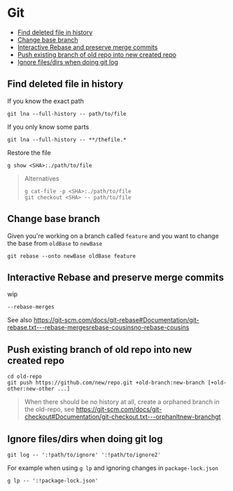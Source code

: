 # Git

<!-- vim-markdown-toc GFM -->

* [Find deleted file in history](#find-deleted-file-in-history)
* [Change base branch](#change-base-branch)
* [Interactive Rebase and preserve merge commits](#interactive-rebase-and-preserve-merge-commits)
* [Push existing branch of old repo into new created repo](#push-existing-branch-of-old-repo-into-new-created-repo)
* [Ignore files/dirs when doing git log](#ignore-filesdirs-when-doing-git-log)

<!-- vim-markdown-toc -->

## Find deleted file in history

If you know the exact path

    git lna --full-history -- path/to/file

If you only know some parts

    git lna --full-history -- **/thefile.*

Restore the file

    g show <SHA>:./path/to/file

> Alternatives
>
>     g cat-file -p <SHA>:./path/to/file
>     git checkout <SHA> -- path/to/file

## Change base branch

Given you're working on a branch called `feature` and you want to change the
base from `oldBase` to `newBase`

    git rebase --onto newBase oldBase feature

## Interactive Rebase and preserve merge commits

wip

    --rebase-merges

See also
https://git-scm.com/docs/git-rebase#Documentation/git-rebase.txt---rebase-mergesrebase-cousinsno-rebase-cousins

## Push existing branch of old repo into new created repo

    cd old-repo
    git push https://github.com/new/repo.git +old-branch:new-branch [+old-other:new-other ...]

> When there should be no history at all, create a orphaned branch in the
> old-repo, see
> https://git-scm.com/docs/git-checkout#Documentation/git-checkout.txt---orphanltnew-branchgt

## Ignore files/dirs when doing git log

    git log -- ':!path/to/ignore' ':!path/to/ignore2'

For example when using `g lp` and ignoring changes in `package-lock.json`

    g lp -- ':!package-lock.json'
